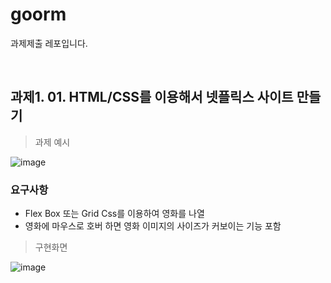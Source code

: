 # goorm
과제제출 레포입니다.

<br>

## 과제1. 01. HTML/CSS를 이용해서 넷플릭스 사이트 만들기

> 과제 예시

![image](https://github.com/khv9786/goorm/assets/96505736/6ffc3ab1-f542-4e06-96cd-2c83263807ee)

### 요구사항
- Flex Box 또는 Grid Css를 이용하여 영화를 나열
- 영화에 마우스로 호버 하면 영화 이미지의 사이즈가 커보이는 기능 포함

> 구현화면 

![image](https://github.com/khv9786/goorm/assets/96505736/fdb33fe6-1168-49b6-9460-36274d5b1e5b)


